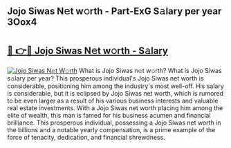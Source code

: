 ## Jojo Siwas N𝚎t w𝚘rth - Part-ExG S𝚊lary per year 3Oox4

# <h2><a href="http://gc3yak9.nevu.top/?p=Jojo+Siwas">🔗 👉🔴 Jojo Siwas N𝚎t w𝚘rth - S𝚊lary</a></h2>

[![Jojo Siwas N𝚎t W𝚘rth](https://i.imgur.com/Oavwk0R.jpeg)](http://gc3yak9.nevu.top/?p=Jojo+Siwas)
What is Jojo Siwas n𝚎t w𝚘rth? What is Jojo Siwas s𝚊lary per year?
This prosperous individual's Jojo Siwas net worth is considerable, positioning him among the industry's most well-off. His salary is considerable, but it is eclipsed by Jojo Siwas net worth, which is rumored to be even larger as a result of his various business interests and valuable real estate investments. With a Jojo Siwas net worth placing him among the elite of wealth, this man is famed for his business acumen and financial brilliance. This prosperous individual, possessing a Jojo Siwas net worth in the billions and a notable yearly compensation, is a prime example of the force of tenacity, dedication, and financial shrewdness.
